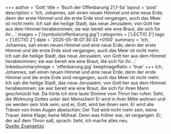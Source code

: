 +++
author = 'Gott'
title = 'Buch der Offenbarung 21,1-5a'
layout = 'post'
description = 'Ich, Johannes, sah einen neuen Himmel und eine neue Erde; denn der erste Himmel und die erste Erde sind vergangen, auch das Meer ist nicht mehr. Ich sah die heilige Stadt, das neue Jerusalem, von Gott her aus dem Himmel herabkommen; sie war bereit wie eine Braut, die sich für ihr....'
images = ['/symbols/offenbarung.jpg']
categories = ['LECTIO 2']
tags = ['LECTIO 2']
date = '2025-05-18 07:30:33 +0100'
summary = 'Ich, Johannes, sah einen neuen Himmel und eine neue Erde; denn der erste Himmel und die erste Erde sind vergangen, auch das Meer ist nicht mehr. Ich sah die heilige Stadt, das neue Jerusalem, von Gott her aus dem Himmel herabkommen; sie war bereit wie eine Braut, die sich für ihr....'
linkedsummaryImage = 'offenbarung.jpg'
keepImageRatio = 'true'
+++
Ich, Johannes, sah einen neuen Himmel und eine neue Erde; denn der erste Himmel und die erste Erde sind vergangen, auch das Meer ist nicht mehr.
Ich sah die heilige Stadt, das neue Jerusalem, von Gott her aus dem Himmel herabkommen; sie war bereit wie eine Braut, die sich für ihren Mann geschmückt hat.<!--more-->
Da hörte ich eine laute Stimme vom Thron her rufen: Seht, die Wohnung Gottes unter den Menschen! Er wird in ihrer Mitte wohnen und sie werden sein Volk sein; und er, Gott, wird bei ihnen sein.
Er wird alle Tränen von ihren Augen abwischen: Der Tod wird nicht mehr sein, keine Trauer, keine Klage, keine Mühsal. Denn was früher war, ist vergangen.
Er, der auf dem Thron saß, sprach: Seht, ich mache alles neu.<br> [Quelle: Evangelizo](https://evangeliumtagfuertag.org/DE/gospel)